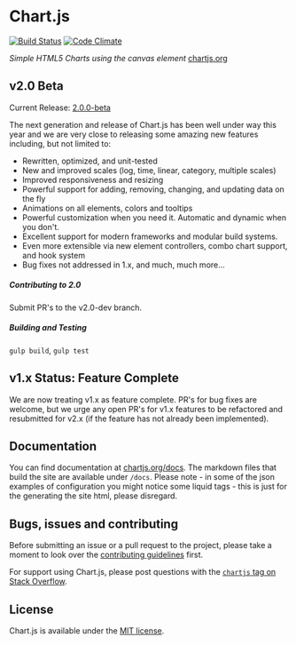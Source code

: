 # Chart.js 

[![Build Status](https://travis-ci.org/nnnick/Chart.js.svg?branch=v2.0-dev)](https://travis-ci.org/nnnick/Chart.js) [![Code Climate](https://codeclimate.com/github/nnnick/Chart.js/badges/gpa.svg)](https://codeclimate.com/github/nnnick/Chart.js)


*Simple HTML5 Charts using the canvas element* [chartjs.org](http://www.chartjs.org)

## v2.0 Beta

Current Release: [2.0.0-beta](https://github.com/nnnick/Chart.js/releases/tag/2.0.0-beta)

The next generation and release of Chart.js has been well under way this year and we are very close to releasing some amazing new features including, but not limited to:
- Rewritten, optimized, and unit-tested
- New and improved scales (log, time, linear, category, multiple scales)
- Improved responsiveness and resizing
- Powerful support for adding, removing, changing, and updating data on the fly
- Animations on all elements, colors and tooltips
- Powerful customization when you need it. Automatic and dynamic when you don't.
- Excellent support for modern frameworks and modular build systems.
- Even more extensible via new element controllers, combo chart support, and hook system
- Bug fixes not addressed in 1.x, and much, much more...

##### Contributing to 2.0
Submit PR's to the v2.0-dev branch.

##### Building and Testing
`gulp build`, `gulp test`

## v1.x Status: Feature Complete
We are now treating v1.x as feature complete.  PR's for bug fixes are welcome, but we urge any open PR's for v1.x features to be refactored and resubmitted for v2.x (if the feature has not already been implemented).

## Documentation

You can find documentation at [chartjs.org/docs](http://www.chartjs.org/docs/). The markdown files that build the site are available under `/docs`. Please note - in some of the json examples of configuration you might notice some liquid tags - this is just for the generating the site html, please disregard.

## Bugs, issues and contributing

Before submitting an issue or a pull request to the project, please take a moment to look over the [contributing guidelines](https://github.com/nnnick/Chart.js/blob/master/CONTRIBUTING.md) first.

For support using Chart.js, please post questions with the [`chartjs` tag on Stack Overflow](http://stackoverflow.com/questions/tagged/chartjs).

## License

Chart.js is available under the [MIT license](http://opensource.org/licenses/MIT).
